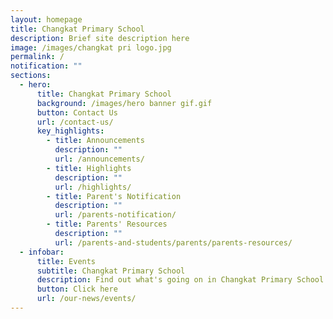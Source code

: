 ```yaml
---
layout: homepage
title: Changkat Primary School
description: Brief site description here
image: /images/changkat pri logo.jpg
permalink: /
notification: ""
sections:
  - hero:
      title: Changkat Primary School
      background: /images/hero banner gif.gif
      button: Contact Us
      url: /contact-us/
      key_highlights:
        - title: Announcements
          description: ""
          url: /announcements/
        - title: Highlights
          description: ""
          url: /highlights/
        - title: Parent's Notification
          description: ""
          url: /parents-notification/
        - title: Parents' Resources
          description: ""
          url: /parents-and-students/parents/parents-resources/
  - infobar:
      title: Events
      subtitle: Changkat Primary School
      description: Find out what's going on in Changkat Primary School!
      button: Click here
      url: /our-news/events/
---
```

